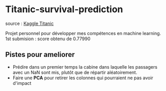 # Titanic-survival-prediction
source : [Kaggle Titanic](https://www.kaggle.com/competitions/titanic/overview) 

Projet personnel pour développer mes compétences en machine learning.
1st submision : score obtenu de 0.77990

## Pistes pour ameliorer 
- Prédire dans un premier temps la cabine dans laquelle les passagers avec un NaN sont mis, plutôt que de répartir aléatoirement.
- Faire une **PCA** pour retirer les colonnes qui pourraient ne pas avoir d'impact